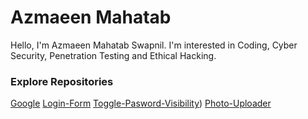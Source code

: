# Azmaeen Mahatab
Hello, I'm Azmaeen Mahatab Swapnil. I'm interested in Coding, Cyber Security, Penetration Testing and Ethical Hacking.
### Explore Repositories
[Google](https://www.github.com/azmaeenmahatab28/google)
[Login-Form](https://www.github.com/azmaeenmahatab28/Login-Form)
[Toggle-Pasword-Visibility](https://github.com/azmaeenmahatab28/Toggle-Password-Visibility))
[Photo-Uploader](https://www.github.com/azmaeenmahatab28/Photo-Uploader)
<!---
azmaeenmahatab28/azmaeenmahatab28 is a ✨ special ✨ repository because its `README.md` (this file) appears on your GitHub profile.
You can click the Preview link to take a look at your changes.
--->
